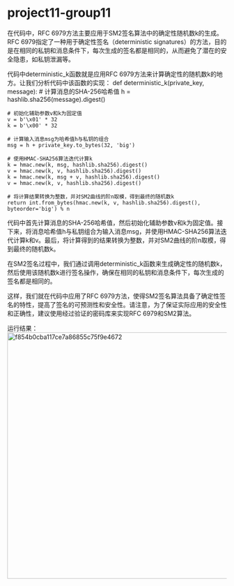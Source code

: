 # project11-group11
在代码中，RFC 6979方法主要应用于SM2签名算法中的确定性随机数k的生成。RFC 6979指定了一种用于确定性签名（deterministic signatures）的方法，目的是在相同的私钥和消息条件下，每次生成的签名都是相同的，从而避免了潜在的安全隐患，如私钥泄漏等。

代码中deterministic_k函数就是应用RFC 6979方法来计算确定性的随机数k的地方。让我们分析代码中该函数的实现：
def deterministic_k(private_key, message):
    # 计算消息的SHA-256哈希值
    h = hashlib.sha256(message).digest()

    # 初始化辅助参数v和k为固定值
    v = b'\x01' * 32
    k = b'\x00' * 32

    # 计算输入消息msg为哈希值h与私钥的组合
    msg = h + private_key.to_bytes(32, 'big')

    # 使用HMAC-SHA256算法迭代计算k
    k = hmac.new(k, msg, hashlib.sha256).digest()
    v = hmac.new(k, v, hashlib.sha256).digest()
    k = hmac.new(k, msg + v, hashlib.sha256).digest()
    v = hmac.new(k, v, hashlib.sha256).digest()

    # 将计算结果转换为整数，并对SM2曲线的阶n取模，得到最终的随机数k
    return int.from_bytes(hmac.new(k, v, hashlib.sha256).digest(), byteorder='big') % n
代码中首先计算消息的SHA-256哈希值，然后初始化辅助参数v和k为固定值。接下来，将消息哈希值h与私钥组合为输入消息msg，并使用HMAC-SHA256算法迭代计算k和v。最后，将计算得到的结果转换为整数，并对SM2曲线的阶n取模，得到最终的随机数k。

在SM2签名过程中，我们通过调用deterministic_k函数来生成确定性的随机数k，然后使用该随机数k进行签名操作，确保在相同的私钥和消息条件下，每次生成的签名都是相同的。

这样，我们就在代码中应用了RFC 6979方法，使得SM2签名算法具备了确定性签名的特性，提高了签名的可预测性和安全性。请注意，为了保证实际应用的安全性和正确性，建议使用经过验证的密码库来实现RFC 6979和SM2算法。

运行结果：<img width="565" alt="f854b0cba117ce7a86855c75f9e4672" src="https://github.com/zsygroup11num1/project11-group11/assets/129477117/81e8d090-487e-46b9-8151-5d099ddd418e">
